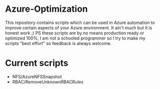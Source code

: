 # Azure-Optimization
This repository contains scripts which can be used in Azure automation to improve certain aspects of your Azure environment.
It ain't much but it is honest work ;)
PS these scripts are by no means production ready or optimized 100%, I am not a schooled programmer so I try to make my scripts "best effort" so feedback is always welcome.

# Current scripts
- NFS/AzureNFSSnapshot
- RBAC/RemoveUnknownRBACRules
